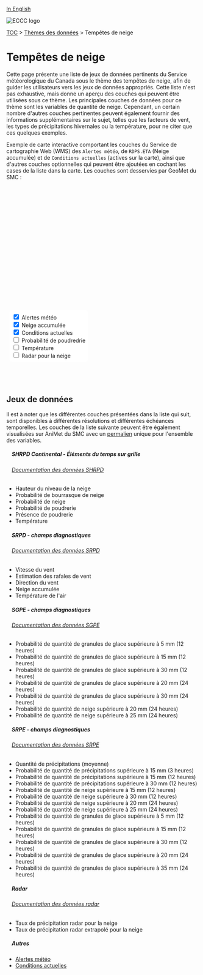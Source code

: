 [In English](snowstorms_en.md)

![ECCC logo](../img_eccc-logo.png)

[TOC](../readme_fr.md) > [Thèmes des données](readme_fr.md) > Tempêtes de neige

# Tempêtes de neige&emsp;<i class="wi wi-snow-wind" style="font-size: 45px; color: #4e64a6;"></i>

Cette page présente une liste de jeux de données pertinents du Service météorologique du Canada sous le thème des tempêtes de neige, afin de guider les utilisateurs vers les jeux de données appropriés. Cette liste n'est pas exhaustive, mais donne un aperçu des couches qui peuvent être utilisées sous ce thème. Les principales couches de données pour ce thème sont les variables de quantité de neige. Cependant, un certain nombre d'autres couches pertinentes peuvent également fournir des informations supplémentaires sur le sujet, telles que les facteurs de vent, les types de précipitations hivernales ou la température, pour ne citer que ces quelques exemples.

Exemple de carte interactive comportant les couches du Service de cartographie Web (WMS) des `Alertes météo`, de `RDPS.ETA` (Neige accumulée) et de `Conditions actuelles` (actives sur la carte), ainsi que d'autres couches optionnelles qui peuvent être ajoutées en cochant les cases de la liste dans la carte. Les couches sont desservies par GeoMet du SMC :

<div id="map" style="height: 500px; position: relative">
  <div id="legend-popup">
    <div id="legend-popup-content">
      <img id="legend-img" src="" />
    </div>
  </div>

  <div id="switch-content" style="position: absolute; z-index: 1; bottom: 40px; left: 8px;">
    <div id="switch-case">
        <label>
          <input type="checkbox" id="layer4" checked>
          <span onmouseover="updateLegend('https://geo.weather.gc.ca/geomet?version=1.3.0&service=WMS&request=GetLegendGraphic&sld_version=1.1.0&layer=ALERTS&format=image/png&STYLE=ALERTES')">Alertes météo</span>
        </label></br>
        <label>
          <input type="checkbox" id="layer1" checked>
          <span onmouseover="updateLegend('https://geo.wxod-dev.cmc.ec.gc.ca/geomet?version=1.3.0&service=WMS&request=GetLegendGraphic&sld_version=1.1.0&layer=RDPS.ETA_SN&format=image/png&STYLE=PRECIPSNOW')">Neige accumulée</span>
        </label></br>
        <label>
          <input type="checkbox" id="layer2" checked>
          <span onmouseover="updateLegend('https://geo.wxod-dev.cmc.ec.gc.ca/geomet?version=1.3.0&service=WMS&request=GetLegendGraphic&sld_version=1.1.0&layer=CURRENT_CONDITIONS&format=image/png&STYLE=default')">Conditions actuelles</span>
        </label></br>
        <label>
          <input type="checkbox" id="layer5">
          <span onmouseover="updateLegend('https://geo.wxod-dev.cmc.ec.gc.ca/geomet?version=1.3.0&service=WMS&request=GetLegendGraphic&sld_version=1.1.0&layer=RDPS-WEonG_10km_BlowingSnow-Prob&format=image/png&STYLE=BlowingSnow-Prob')">Probabilité de poudredrie</span>
        </label></br>
        <label>
          <input type="checkbox" id="layer3">
          <span onmouseover="updateLegend('https://geo.wxod-dev.cmc.ec.gc.ca/geomet?version=1.3.0&service=WMS&request=GetLegendGraphic&sld_version=1.1.0&layer=RDPS-WEonG_10km_AirTemp&format=image/png&STYLE=TEMPERATURE-LINEAR')">Température</span>
        </label></br>
        <label>
          <input type="checkbox" id="layer6">
          <span onmouseover="updateLegend('https://geo.wxod-dev.cmc.ec.gc.ca/geomet?version=1.3.0&service=WMS&request=GetLegendGraphic&sld_version=1.1.0&layer=RADAR_1KM_RSNO&format=image/png&STYLE=Radar-Snow_Dis-14colors_Fr')">Radar pour la neige</span>
        </label></br>
    </div>
  </div>
</div>
</br>

## Jeux de données

Il est à noter que les différentes couches présentées dans la liste qui suit, sont disponibles à différentes résolutions et différentes échéances temporelles.
Les couches de la liste suivante peuvent être également visualisées sur AniMet du SMC avec un [permalien](https://eccc-msc.github.io/msc-animet/?layers=CURRENT_CONDITIONS;0.75;0;1;0,Radar_1km_SnowPrecipRate-Extrapolation;0.75;1;1;0,RDPS.ETA_TT;0.75;0;1;0,RDPS.ETA_SN;0.75;0;1;0,RDPS.ETA_WD;0.75;0;1;0,RDPS.ETA_WGE;0.75;0;1;0,ALERTS;0.75;0;1;0,RDPS.ETA_WSPD;0.75;0;1;WindSpeed_30-210Knots_Dis,RDPS-WEonG_10km_AirTemp;0.75;0;1;0,RDPS-WEonG_10km_BlowingSnowPresence;0.75;0;1;0,RDPS-WEonG_10km_BlowingSnow-Prob;0.75;0;1;0,RDPS-WEonG_10km_Snow-Prob;0.75;0;1;0,RDPS-WEonG_10km_SnowSqualls-Prob;0.75;0;1;0,RDPS-WEonG_10km_SnowHeight;0.75;0;1;0,RADAR_1KM_RSNO;0.75;0;1;0,REPS.DIAG.12_SNMM.ERGE30;0.75;0;1;0,REPS.DIAG.12_SNMM.ERGE15;0.75;0;1;0,REPS.DIAG.12_PRMM.ERGE15;0.75;0;1;0,REPS.DIAG.12_PRMM.ERGE30;0.75;0;1;0,REPS.DIAG.3_PRMM.ERGE15;0.75;0;1;0,REPS.DIAG.3_PRMM.ERMEAN;0.75;0;1;0,REPS.DIAG.24_SNMM.ERGE20;0.75;0;1;0,REPS.DIAG.24_SNMM.ERGE25;0.75;0;1;0,REPS.DIAG.24_PEMM.ERGE20;0.75;0;1;0,GEPS.DIAG.12_PEMM.ERGE30;0.75;0;1;0,GEPS.DIAG.24_SNMM.ERGE20;0.75;0;1;0,GEPS.DIAG.24_SNMM.ERGE25;0.75;0;1;0,GEPS.DIAG.24_PEMM.ERGE20;0.75;0;1;0,GEPS.DIAG.24_PEMM.ERGE30;0.75;0;1;0,REPS.DIAG.12_PEMM.ERGE30;0.75;0;1;0,REPS.DIAG.12_PEMM.ERGE15;0.75;0;1;0,REPS.DIAG.12_PEMM.ERGE5;0.75;0;1;0,GEPS.DIAG.12_PEMM.ERGE15;0.75;0;1;0,GEPS.DIAG.12_PEMM.ERGE5;0.75;0;1;0&extent=-17412813,2741278,-274277,11223514) unique pour l'ensemble des variables.

##### &emsp;<span class="badge badge-info">SHRPD Continental - Éléments du temps sur grille</span>
###### &emsp;[Documentation des données SHRPD](../msc-data/nwp_hrdps/readme_hrdps_fr.md)
* Hauteur du niveau de la neige
* Probabilité de bourrasque de neige
* Probabilité de neige
* Probabilité de poudrerie
* Présence de poudrerie
* Température</br>

##### &emsp;<span class="badge badge-info">SRPD - champs diagnostiques</span>
###### &emsp;[Documentation des données SRPD](../msc-data/nwp_rdps/readme_rdps_fr.md)
* Vitesse du vent
* Estimation des rafales de vent
* Direction du vent
* Neige accumulée
* Température de l'air</br>

##### &emsp;<span class="badge badge-info">SGPE - champs diagnostiques</span>
###### &emsp;[Documentation des données SGPE](../msc-data/nwp_geps/readme_geps_fr.md)
* Probabilité de quantité de granules de glace supérieure à 5 mm (12 heures)
* Probabilité de quantité de granules de glace supérieure à 15 mm (12 heures)
* Probabilité de quantité de granules de glace supérieure à 30 mm (12 heures)
* Probabilité de quantité de granules de glace supérieure à 20 mm (24 heures)
* Probabilité de quantité de granules de glace supérieure à 30 mm (24 heures)
* Probabilité de quantité de neige supérieure à 20 mm (24 heures)
* Probabilité de quantité de neige supérieure à 25 mm (24 heures)</br>

##### &emsp;<span class="badge badge-info">SRPE - champs diagnostiques</span>
###### &emsp;[Documentation des données SRPE](../msc-data/nwp_reps/readme_reps_fr.md)
* Quantité de précipitations (moyenne)
* Probabilité de quantité de précipitations supérieure à 15 mm (3 heures)
* Probabilité de quantité de précipitations supérieure à 15 mm (12 heures)
* Probabilité de quantité de précipitations supérieure à 30 mm (12 heures)
* Probabilité de quantité de neige supérieure à 15 mm (12 heures)
* Probabilité de quantité de neige supérieure à 30 mm (12 heures)
* Probabilité de quantité de neige supérieure à 20 mm (24 heures)
* Probabilité de quantité de neige supérieure à 25 mm (24 heures)
* Probabilité de quantité de granules de glace supérieure à 5 mm (12 heures)
* Probabilité de quantité de granules de glace supérieure à 15 mm (12 heures)
* Probabilité de quantité de granules de glace supérieure à 30 mm (12 heures)
* Probabilité de quantité de granules de glace supérieure à 20 mm (24 heures)
* Probabilité de quantité de granules de glace supérieure à 35 mm (24 heures)</br>

##### &emsp;<span class="badge badge-info">Radar</span>
###### &emsp;[Documentation des données radar](http://geomet-dev-22.cmc.ec.gc.ca:8082/msc-data/obs_radar/readme_radar_fr/)
* Taux de précipitation radar pour la neige
* Taux de précipitation radar extrapolé pour la neige</br>

##### &emsp;<span class="badge badge-info">Autres</span>

* [Alertes météo](../msc-data/alerts/readme_alerts_fr.md)
* [Conditions actuelles](../msc-data/citypage-weather/readme_citypageweather_fr.md)

<style>
  #legend-img {
    margin: 0px;
  }
  #legend-popup {
    position: absolute;
    top: 40px;
    right: 8px;
    z-index: 2;
  }
  .legend-switch{
    top: 8px;
    right: .5em;
  }
  .ol-touch .legend-switch {
    top: 80px;
  }
 #switch-content {
  background-color: white;
  border-radius: 6px;
  padding: 7px;
 }
 label {
  font-size: 14px;
  margin-bottom: 0px;
 }
 input[type="checkbox"] {
  width: 14px;
  height: 14px;
  }
</style>

<link rel="stylesheet" href="https://cdn.jsdelivr.net/npm/ol@v7.3.0/ol.css" type="text/css"/>
<link rel="stylesheet" href="../../css/weather-icons-master/css/weather-icons.min.css">
<script src="https://cdn.polyfill.io/v2/polyfill.min.js?features=requestAnimationFrame,Element.prototype.classList,URL"></script>
<script src="https://cdn.jsdelivr.net/npm/ol@v7.3.0/dist/ol.js"></script>
<script src="https://cdnjs.cloudflare.com/ajax/libs/FileSaver.js/1.3.3/FileSaver.min.js"></script>
<script>
    function isIE() {
      return window.navigator.userAgent.match(/(MSIE|Trident)/);
    }
    var head = document.getElementsByTagName('head')[0];
    var js = document.createElement("script");
    js.type = "text/javascript";
    if (isIE())
    {
        js.src = "../../js/snowstorms_theme_ie.js";
        document.getElementById("controller").setAttribute("hidden", true);
    }
    else
    {
        js.src = "../../js/snowstorms_theme.js";
    }
    head.appendChild(js);
</script>